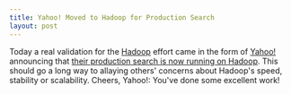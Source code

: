 ```yaml
--- 
title: Yahoo! Moved to Hadoop for Production Search
layout: post
---
```

Today a real validation for the [Hadoop](http://lucene.apache.org/hadoop) effort came in the form of [Yahoo!](http://www.yahoo.com) announcing that [their production search is now running on Hadoop](http://developer.yahoo.com/blogs/hadoop/2008/02/yahoo-worlds-largest-production-hadoop.html). This should go a long way to allaying others' concerns about Hadoop's speed, stability or scalability. Cheers, Yahoo!: You've done some excellent work!
